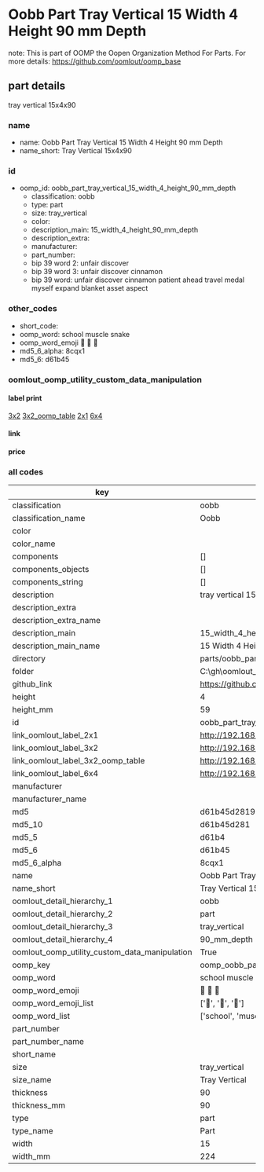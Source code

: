 # Oobb Part Tray Vertical 15 Width 4 Height 90 mm Depth  

note: This is part of OOMP the Oopen Organization Method For Parts. For more details: https://github.com/oomlout/oomp_base

##  part details
  



tray vertical 15x4x90



### name
* name: Oobb Part Tray Vertical 15 Width 4 Height 90 mm Depth
* name_short: Tray Vertical 15x4x90 
### id
* oomp_id: oobb_part_tray_vertical_15_width_4_height_90_mm_depth
  * classification: oobb
  * type: part
  * size: tray_vertical
  * color: 
  * description_main: 15_width_4_height_90_mm_depth
  * description_extra: 
  * manufacturer: 
  * part_number: 
  * bip 39 word 2: unfair discover
  * bip 39 word 3: unfair discover cinnamon
  * bip 39 word: unfair discover cinnamon patient ahead travel medal myself expand blanket asset aspect

### other_codes
* short_code: 
* oomp_word: school muscle snake
* oomp_word_emoji :school: :muscle: :snake:
* md5_6_alpha: 8cqx1
* md5_6: d61b45






### oomlout_oomp_utility_custom_data_manipulation
#### label print
[3x2](http://192.168.1.245:1112/?label=oomp%208cqx1)
[3x2_oomp_table](http://192.168.1.108:1112/?label=oomp%208cqx1)
[2x1](http://192.168.1.242:1112/?label=oomp%208cqx1)
[6x4](http://192.168.1.55:1112/?label=oomp%208cqx1)    

#### link

                              

#### price







### all codes 
| key | value |  
| --- | --- |  
| classification | oobb |  
| classification_name | Oobb |  
| color |  |  
| color_name |  |  
| components | [] |  
| components_objects | [] |  
| components_string | [] |  
| description | tray vertical 15x4x90 |  
| description_extra |  |  
| description_extra_name |  |  
| description_main | 15_width_4_height_90_mm_depth |  
| description_main_name | 15 Width 4 Height 90 mm Depth |  
| directory | parts/oobb_part_tray_vertical_15_width_4_height_90_mm_depth |  
| folder | C:\gh\oomlout_oobb_version_4_generated_parts\parts\oobb_part_tray_vertical_15_width_4_height_90_mm_depth |  
| github_link | https://github.com/oomlout/oomlout_oomp_part_src/tree/main/parts/oobb_part_tray_vertical_15_width_4_height_90_mm_depth |  
| height | 4 |  
| height_mm | 59 |  
| id | oobb_part_tray_vertical_15_width_4_height_90_mm_depth |  
| link_oomlout_label_2x1 | http://192.168.1.242:1112/?label=oomp%208cqx1 |  
| link_oomlout_label_3x2 | http://192.168.1.245:1112/?label=oomp%208cqx1 |  
| link_oomlout_label_3x2_oomp_table | http://192.168.1.108:1112/?label=oomp%208cqx1 |  
| link_oomlout_label_6x4 | http://192.168.1.55:1112/?label=oomp%208cqx1 |  
| manufacturer |  |  
| manufacturer_name |  |  
| md5 | d61b45d28192514b9e029a10520fbf68 |  
| md5_10 | d61b45d281 |  
| md5_5 | d61b4 |  
| md5_6 | d61b45 |  
| md5_6_alpha | 8cqx1 |  
| name | Oobb Part Tray Vertical 15 Width 4 Height 90 mm Depth |  
| name_short | Tray Vertical 15x4x90  |  
| oomlout_detail_hierarchy_1 | oobb |  
| oomlout_detail_hierarchy_2 | part |  
| oomlout_detail_hierarchy_3 | tray_vertical |  
| oomlout_detail_hierarchy_4 | 90_mm_depth |  
| oomlout_oomp_utility_custom_data_manipulation | True |  
| oomp_key | oomp_oobb_part_tray_vertical_15_width_4_height_90_mm_depth |  
| oomp_word | school muscle snake |  
| oomp_word_emoji | :school: :muscle: :snake: |  
| oomp_word_emoji_list | [':school:', ':muscle:', ':snake:'] |  
| oomp_word_list | ['school', 'muscle', 'snake'] |  
| part_number |  |  
| part_number_name |  |  
| short_name |  |  
| size | tray_vertical |  
| size_name | Tray Vertical |  
| thickness | 90 |  
| thickness_mm | 90 |  
| type | part |  
| type_name | Part |  
| width | 15 |  
| width_mm | 224 |  
